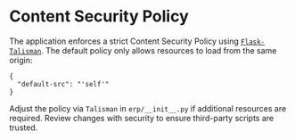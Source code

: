 # Content Security Policy

The application enforces a strict Content Security Policy using
[`Flask-Talisman`](https://github.com/GoogleCloudPlatform/flask-talisman).
The default policy only allows resources to load from the same origin:

```
{
  "default-src": "'self'"
}
```

Adjust the policy via `Talisman` in `erp/__init__.py` if additional
resources are required. Review changes with security to ensure third-party
scripts are trusted.
